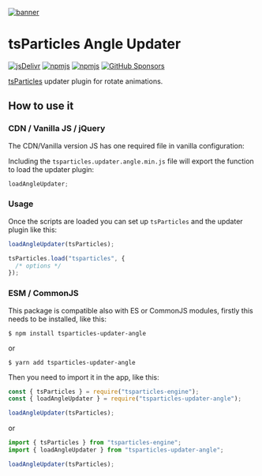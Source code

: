 [![banner](https://particles.js.org/images/banner2.png)](https://particles.js.org)

# tsParticles Angle Updater

[![jsDelivr](https://data.jsdelivr.com/v1/package/npm/tsparticles-updater-angle/badge)](https://www.jsdelivr.com/package/npm/tsparticles-updater-angle)
[![npmjs](https://badge.fury.io/js/tsparticles-updater-angle.svg)](https://www.npmjs.com/package/tsparticles-updater-angle)
[![npmjs](https://img.shields.io/npm/dt/tsparticles-updater-angle)](https://www.npmjs.com/package/tsparticles-updater-angle) [![GitHub Sponsors](https://img.shields.io/github/sponsors/matteobruni)](https://github.com/sponsors/matteobruni)

[tsParticles](https://github.com/matteobruni/tsparticles) updater plugin for rotate animations.

## How to use it

### CDN / Vanilla JS / jQuery

The CDN/Vanilla version JS has one required file in vanilla configuration:

Including the `tsparticles.updater.angle.min.js` file will export the function to load the updater plugin:

```javascript
loadAngleUpdater;
```

### Usage

Once the scripts are loaded you can set up `tsParticles` and the updater plugin like this:

```javascript
loadAngleUpdater(tsParticles);

tsParticles.load("tsparticles", {
  /* options */
});
```

### ESM / CommonJS

This package is compatible also with ES or CommonJS modules, firstly this needs to be installed, like this:

```shell
$ npm install tsparticles-updater-angle
```

or

```shell
$ yarn add tsparticles-updater-angle
```

Then you need to import it in the app, like this:

```javascript
const { tsParticles } = require("tsparticles-engine");
const { loadAngleUpdater } = require("tsparticles-updater-angle");

loadAngleUpdater(tsParticles);
```

or

```javascript
import { tsParticles } from "tsparticles-engine";
import { loadAngleUpdater } from "tsparticles-updater-angle";

loadAngleUpdater(tsParticles);
```
